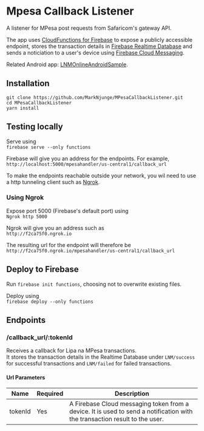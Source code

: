 # Mpesa Callback Listener

A listener for MPesa post requests from Safaricom's gateway API.

The app uses [CloudFunctions for Firebase](https://firebase.google.com/docs/functions/) to expose a publicly accessible endpoint, stores the transaction details in [Firebase Realtime Database](https://firebase.google.com/docs/database/) and sends a noticiation to a user's device using [Firebase Cloud Messaging](https://firebase.google.com/docs/cloud-messaging/).

Related Android app: [LNMOnlineAndroidSample](https://github.com/MarkNjunge/LNMOnlineAndroidSample).

## Installation

```
git clone https://github.com/MarkNjunge/MPesaCallbackListener.git
cd MPesaCallbackListener
yarn install
```

## Testing locally

Serve using  
`firebase serve --only functions`

Firebase will give you an address for the endpoints. For example,  
`http://localhost:5000/mpesahandler/us-central1/callback_url`

To make the endpoints reachable outside your network, you wil need to use a http tunneling client such as [Ngrok](https://ngrok.com/).

### Using Ngrok

Expose port 5000 (Firebase's default port) using  
`Ngrok http 5000`

Ngrok will give you an address such as  
`http://f2ca75f0.ngrok.io`

The resulting url for the endpoint will therefore be  
`http://f2ca75f0.ngrok.io/mpesahandler/us-central1/callback_url`

## Deploy to Firebase

Run `firebase init functions`, choosing not to overwrite existing files.

Deploy using  
`firebase deploy --only functions`

## Endpoints

### /callback_url/:tokenId

Receives a callback for Lipa na MPesa transactions.  
It stores the transaction details in the Realtime Database under `LNM/success` for successful transactions and `LNM/failed` for failed transactions.

#### Url Parameters

| Name    | Required | Description                                                                                                               |
| ------- | -------- | ------------------------------------------------------------------------------------------------------------------------- |
| tokenId | Yes      | A Firebase Cloud messaging token from a device. It is used to send a notification with the transaction result to the user. |
